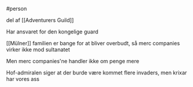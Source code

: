 #person 

del af [[Adventurers Guild]]

Har ansvaret for den kongelige guard

[[Mülner]] familien er bange for at bliver overbudt, så merc companies virker ikke mod sultanatet

Men merc companies'ne handler ikke om penge mere

Hof-admiralen siger at der burde være kommet flere invaders, men krixar har vores ass
